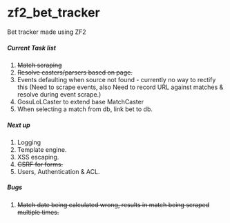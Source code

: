 zf2_bet_tracker
===============

Bet tracker made using ZF2


##### Current Task list

1. ~~Match scraping~~
2. ~~Resolve casters/parsers based on page.~~
3. Events defaulting when source not found - currently no way to rectify this (Need to scrape events, also Need to record URL against matches & resolve during event scrape.)
4. GosuLoLCaster to extend base MatchCaster
5. When selecting a match from db, link bet to db.

##### Next up

1. Logging
2. Template engine.
3. XSS escaping.
4. ~~CSRF for forms.~~
5. Users, Authentication & ACL.


##### Bugs

1. ~~Match date being calculated wrong, results in match being scraped multiple times.~~
